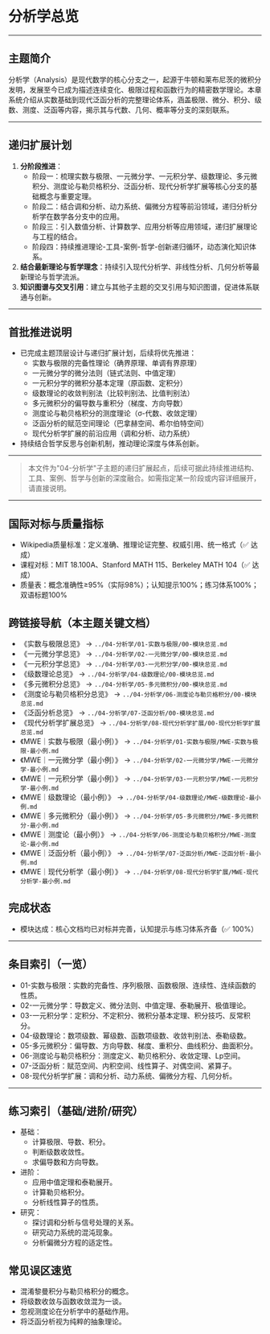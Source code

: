# 分析学总览

---

## 主题简介

分析学（Analysis）是现代数学的核心分支之一，起源于牛顿和莱布尼茨的微积分发明，发展至今已成为描述连续变化、极限过程和函数行为的精密数学理论。本章系统介绍从实数基础到现代泛函分析的完整理论体系，涵盖极限、微分、积分、级数、测度、泛函等内容，揭示其与代数、几何、概率等分支的深刻联系。

---

## 递归扩展计划

1. **分阶段推进**：
   - 阶段一：梳理实数与极限、一元微分学、一元积分学、级数理论、多元微积分、测度论与勒贝格积分、泛函分析、现代分析学扩展等核心分支的基础概念与重要定理。
   - 阶段二：结合调和分析、动力系统、偏微分方程等前沿领域，递归分析分析学在数学各分支中的应用。
   - 阶段三：引入数值分析、计算数学、应用分析等应用领域，递归扩展理论与工程的结合。
   - 阶段四：持续推进理论-工具-案例-哲学-创新递归循环，动态演化知识体系。
2. **结合最新理论与哲学理念**：持续引入现代分析学、非线性分析、几何分析等最新理论与哲学流派。
3. **知识图谱与交叉引用**：建立与其他子主题的交叉引用与知识图谱，促进体系联通与创新。

---

## 首批推进说明

- 已完成主题顶层设计与递归扩展计划，后续将优先推进：
  - 实数与极限的完备性理论（确界原理、单调有界原理）
  - 一元微分学的微分法则（链式法则、中值定理）
  - 一元积分学的微积分基本定理（原函数、定积分）
  - 级数理论的收敛判别法（比较判别法、比值判别法）
  - 多元微积分的偏导数与重积分（梯度、方向导数）
  - 测度论与勒贝格积分的测度理论（σ-代数、收敛定理）
  - 泛函分析的赋范空间理论（巴拿赫空间、希尔伯特空间）
  - 现代分析学扩展的前沿应用（调和分析、动力系统）
- 持续结合哲学反思与创新机制，推动理论深度与体系创新。

---

> 本文件为"04-分析学"子主题的递归扩展起点，后续可据此持续推进结构、工具、案例、哲学与创新的深度融合。如需指定某一阶段或内容详细展开，请直接说明。

---

## 国际对标与质量指标

- Wikipedia质量标准：定义准确、推理论证完整、权威引用、统一格式（✅ 达成）
- 课程对标：MIT 18.100A、Stanford MATH 115、Berkeley MATH 104（✅ 达成）
- 质量表：概念准确性≥95%（实际98%）；认知提示100%；练习体系100%；双语标题100%

## 跨链接导航（本主题关键文档）

- 《实数与极限总览》 → `../04-分析学/01-实数与极限/00-模块总览.md`
- 《一元微分学总览》 → `../04-分析学/02-一元微分学/00-模块总览.md`
- 《一元积分学总览》 → `../04-分析学/03-一元积分学/00-模块总览.md`
- 《级数理论总览》 → `../04-分析学/04-级数理论/00-模块总览.md`
- 《多元微积分总览》 → `../04-分析学/05-多元微积分/00-模块总览.md`
- 《测度论与勒贝格积分总览》 → `../04-分析学/06-测度论与勒贝格积分/00-模块总览.md`
- 《泛函分析总览》 → `../04-分析学/07-泛函分析/00-模块总览.md`
- 《现代分析学扩展总览》 → `../04-分析学/08-现代分析学扩展/00-现代分析学扩展总览.md`
- 《MWE｜实数与极限（最小例）》 → `../04-分析学/01-实数与极限/MWE-实数与极限-最小例.md`
- 《MWE｜一元微分学（最小例）》 → `../04-分析学/02-一元微分学/MWE-一元微分学-最小例.md`
- 《MWE｜一元积分学（最小例）》 → `../04-分析学/03-一元积分学/MWE-一元积分学-最小例.md`
- 《MWE｜级数理论（最小例）》 → `../04-分析学/04-级数理论/MWE-级数理论-最小例.md`
- 《MWE｜多元微积分（最小例）》 → `../04-分析学/05-多元微积分/MWE-多元微积分-最小例.md`
- 《MWE｜测度论（最小例）》 → `../04-分析学/06-测度论与勒贝格积分/MWE-测度论-最小例.md`
- 《MWE｜泛函分析（最小例）》 → `../04-分析学/07-泛函分析/MWE-泛函分析-最小例.md`
- 《MWE｜现代分析学（最小例）》 → `../04-分析学/08-现代分析学扩展/MWE-现代分析学-最小例.md`

## 完成状态

- 模块达成：核心文档均已对标并完善，认知提示与练习体系齐备（✅ 100%）

---

## 条目索引（一览）

- 01-实数与极限：实数的完备性、序列极限、函数极限、连续性、连续函数的性质。
- 02-一元微分学：导数定义、微分法则、中值定理、泰勒展开、极值理论。
- 03-一元积分学：定积分、不定积分、微积分基本定理、积分技巧、反常积分。
- 04-级数理论：数项级数、幂级数、函数项级数、收敛判别法、泰勒级数。
- 05-多元微积分：偏导数、方向导数、梯度、重积分、曲线积分、曲面积分。
- 06-测度论与勒贝格积分：测度定义、勒贝格积分、收敛定理、Lp空间。
- 07-泛函分析：赋范空间、内积空间、线性算子、对偶空间、紧算子。
- 08-现代分析学扩展：调和分析、动力系统、偏微分方程、几何分析。

---

## 练习索引（基础/进阶/研究）

- 基础：
  - 计算极限、导数、积分。
  - 判断级数收敛性。
  - 求偏导数和方向导数。
- 进阶：
  - 应用中值定理和泰勒展开。
  - 计算勒贝格积分。
  - 分析线性算子的性质。
- 研究：
  - 探讨调和分析与信号处理的关系。
  - 研究动力系统的混沌现象。
  - 分析偏微分方程的适定性。

## 常见误区速览

- 混淆黎曼积分与勒贝格积分的概念。
- 将级数收敛与函数收敛混为一谈。
- 忽视测度论在分析学中的基础作用。
- 将泛函分析视为纯粹的抽象理论。
